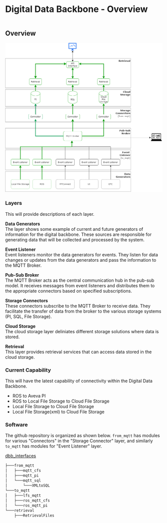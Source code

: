 # Digital Data Backbone - Overview

```{contents}
```
## Overview
![ddb](../files/DigitalDataBackbone.png)

### Layers

This will provide descriptions of each layer.

**Data Generators**\
The layer shows some example of current and future generators of information for the digital backbone. These sources are responsible for generating data that will be collected and processed by the system.

**Event Listener**\
Event listeners monitor the data generators for events. They listen for data changes or updates from the data generators and pass the information to the MQTT Broker.

**Pub-Sub Broker**\
The MQTT Broker acts as the central communication hub in the pub-sub model. It receives messages from event listeners and distributes them to the appropriate connectors based on specified subscriptions.

**Storage Connectors**\
These connectors subscribe to the MQTT Broker to receive data. They facilitate the transfer of data from the broker to the various storage systems (PI, SQL, File Storage).

**Cloud Storage**\
The cloud storage layer deliniates different storage solutions where data is stored. 

**Retrieval**\
This layer provides retrieval services that can access data stored in the cloud storage.

### Current Capability
This will have the latest capability of connectivity within the Digital Data Backbone.

* ROS to Aveva PI
* ROS to Local File Storage to Cloud File Storage
* Local File Storage to Cloud File Storage
* Local File Storage(xml) to Cloud File Storage

### Software

The github repository is organized as shown below. `from_mqtt` has modules for various "Connectors" in the "Storage Connector" layer, and similarly `to_mqtt` has modules for "Event Listener" layer.

<a href="https://github.com/cmu-mfi/dbb_interfaces.git" class="inline-button"><i class="fab fa-github"></i>dbb_interfaces</a>

```
├───from_mqtt
│   ├───mqtt_cfs
│   ├───mqtt_pi
│   └───mqtt_sql
│       └───XMLtoSQL
└───to_mqtt
│   ├───lfs_mqtt
│   ├───ros_mqtt_cfs
│   └───ros_mqtt_pi
└───retrieval
    ├───RetrievalFiles
```

